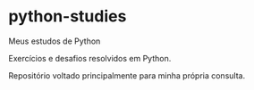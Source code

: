 # python-studies
Meus estudos de Python

Exercícios e desafios resolvidos em Python.

Repositório voltado principalmente para minha própria consulta.
